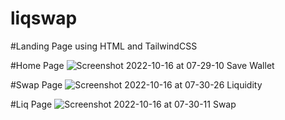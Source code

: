 # liqswap

#Landing Page using HTML and TailwindCSS

#Home Page
![Screenshot 2022-10-16 at 07-29-10 Save Wallet](https://user-images.githubusercontent.com/48874755/196041251-c0685afa-b86d-4b4e-ac77-fc65f35f01b8.png)

#Swap Page
![Screenshot 2022-10-16 at 07-30-26 Liquidity](https://user-images.githubusercontent.com/48874755/196041254-6a1ee87d-62cc-4551-90e0-25c2b0806d28.png)

#Liq Page
![Screenshot 2022-10-16 at 07-30-11 Swap](https://user-images.githubusercontent.com/48874755/196041259-7cb32c96-0226-4797-9729-0c194862292f.png)
